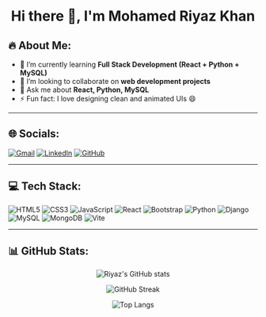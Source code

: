 <h1 align="center">Hi there 👋, I'm Mohamed Riyaz Khan</h1>

## 🔥 About Me:
- 🌱 I’m currently learning **Full Stack Development (React + Python + MySQL)**
- 👯 I’m looking to collaborate on **web development projects**
- 💬 Ask me about **React, Python, MySQL**
- ⚡ Fun fact: I love designing clean and animated UIs 😄

---

## 🌐 Socials:
[![Gmail](https://img.shields.io/badge/Gmail-D14836?style=for-the-badge&logo=gmail&logoColor=white)](mailto:riyazkhan82002@gmail.com)
[![LinkedIn](https://img.shields.io/badge/LinkedIn-0077B5?style=for-the-badge&logo=linkedin&logoColor=white)](https://www.linkedin.com/in/mriyaz-khan)
[![GitHub](https://img.shields.io/badge/GitHub-100000?style=for-the-badge&logo=github&logoColor=white)](https://github.com/riyazkhan069)

---

## 💻 Tech Stack:
![HTML5](https://img.shields.io/badge/html5-%23E34F26.svg?style=for-the-badge&logo=html5&logoColor=white)
![CSS3](https://img.shields.io/badge/css3-%231572B6.svg?style=for-the-badge&logo=css3&logoColor=white)
![JavaScript](https://img.shields.io/badge/javascript-%23323330.svg?style=for-the-badge&logo=javascript&logoColor=%23F7DF1E)
![React](https://img.shields.io/badge/react-%2361DAFB.svg?style=for-the-badge&logo=react&logoColor=black)
![Bootstrap](https://img.shields.io/badge/Bootstrap-563D7C?style=for-the-badge&logo=bootstrap&logoColor=white)
![Python](https://img.shields.io/badge/python-%233776AB.svg?style=for-the-badge&logo=python&logoColor=white)
![Django](https://img.shields.io/badge/Django-%23092E20.svg?style=for-the-badge&logo=django&logoColor=white)
![MySQL](https://img.shields.io/badge/mysql-%2300f.svg?style=for-the-badge&logo=mysql&logoColor=white)
![MongoDB](https://img.shields.io/badge/mongodb-%234ea94b.svg?style=for-the-badge&logo=mongodb&logoColor=white)
![Vite](https://img.shields.io/badge/vite-%23646CFF.svg?style=for-the-badge&logo=vite&logoColor=white)

---

## 📊 GitHub Stats:

<p align="center">
  <img src="https://github-readme-stats.vercel.app/api?username=riyazkhan069&show_icons=true&theme=tokyonight" alt="Riyaz's GitHub stats" />
</p>

<p align="center">
  <img src="https://github-readme-streak-stats.herokuapp.com/?user=riyazkhan069&theme=tokyonight" alt="GitHub Streak" />
</p>

<p align="center">
  <img src="https://github-readme-stats.vercel.app/api/top-langs/?username=riyazkhan069&layout=compact&theme=tokyonight" alt="Top Langs" />
</p>



